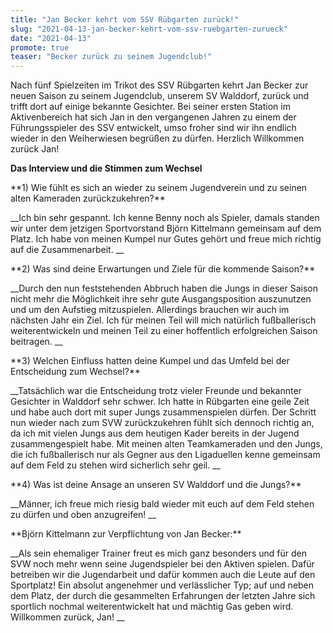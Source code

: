```yaml
---
title: "Jan Becker kehrt vom SSV Rübgarten zurück!"
slug: "2021-04-13-jan-becker-kehrt-vom-ssv-ruebgarten-zurueck"
date: "2021-04-13"
promote: true
teaser: "Becker zurück zu seinem Jugendclub!"
---
```

Nach fünf Spielzeiten im Trikot des SSV Rübgarten kehrt Jan Becker zur neuen Saison zu seinem Jugendclub, unserem SV Walddorf, zurück und trifft dort auf einige bekannte Gesichter. Bei seiner ersten Station im Aktivenbereich hat sich Jan in den vergangenen Jahren zu einem der Führungsspieler des SSV entwickelt, umso froher sind wir ihn endlich wieder in den Weiherwiesen begrüßen zu dürfen. Herzlich Willkommen zurück Jan!



**Das Interview und die Stimmen zum Wechsel**

 


<p class="MsoNoSpacing">**1) Wie fühlt es sich an wieder zu seinem Jugendverein und zu seinen alten Kameraden zurückzukehren?**


<p class="MsoNoSpacing"> __Ich bin sehr gespannt. Ich kenne Benny noch als Spieler, damals standen wir unter dem jetzigen Sportvorstand Björn Kittelmann gemeinsam auf dem Platz. Ich habe von meinen Kumpel nur Gutes gehört und freue mich richtig auf die Zusammenarbeit. __


<p class="MsoNoSpacing">**2) Was sind deine Erwartungen und Ziele für die kommende Saison?**


<p class="MsoNoSpacing"> __Durch den nun feststehenden Abbruch haben die Jungs in dieser Saison nicht mehr die Möglichkeit ihre sehr gute Ausgangsposition auszunutzen und um den Aufstieg mitzuspielen. Allerdings brauchen wir auch im nächsten Jahr ein Ziel. Ich für meinen Teil will mich natürlich fußballerisch weiterentwickeln und meinen Teil zu einer hoffentlich erfolgreichen Saison beitragen. __


<p class="MsoNoSpacing">**3) Welchen Einfluss hatten deine Kumpel und das Umfeld bei der Entscheidung zum Wechsel?**


<p class="MsoNoSpacing"> __Tatsächlich war die Entscheidung trotz vieler Freunde und bekannter Gesichter in Walddorf sehr schwer. Ich hatte in Rübgarten eine geile Zeit und habe auch dort mit super Jungs zusammenspielen dürfen. Der Schritt nun wieder nach zum SVW zurückzukehren fühlt sich dennoch richtig an, da ich mit vielen Jungs aus dem heutigen Kader bereits in der Jugend zusammengespielt habe. Mit meinen alten Teamkameraden und den Jungs, die ich fußballerisch nur als Gegner aus den Ligaduellen kenne gemeinsam auf dem Feld zu stehen wird sicherlich sehr geil. __


<p class="MsoNoSpacing">**4) Was ist deine Ansage an unseren SV Walddorf und die Jungs?**


<p class="MsoNoSpacing"> __Männer, ich freue mich riesig bald wieder mit euch auf dem Feld stehen zu dürfen und oben anzugreifen! __


<p class="MsoNoSpacing"> 


<p class="MsoNoSpacing">**Björn Kittelmann zur Verpflichtung von Jan Becker:**


<p class="MsoNoSpacing"> __Als sein ehemaliger Trainer freut es mich ganz besonders und für den SVW noch mehr wenn seine Jugendspieler bei den Aktiven spielen. Dafür betreiben wir die Jugendarbeit und dafür kommen auch die Leute auf den Sportplatz! Ein absolut angenehmer und verlässlicher Typ; auf und neben dem Platz, der durch die gesammelten Erfahrungen der letzten Jahre sich sportlich nochmal weiterentwickelt hat und mächtig Gas geben wird. Willkommen zurück, Jan!  __


<p class="MsoNoSpacing"> 
